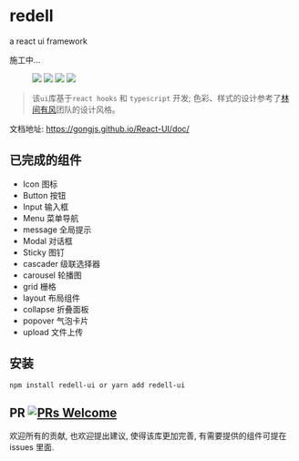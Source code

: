 # redell

a react ui framework

施工中...

<figure>
    <a href="https://img.shields.io/circleci/project/github/xuzpeng/fiona-ui/master.svg"><img src="https://img.shields.io/circleci/project/github/xuzpeng/fiona-ui/master.svg"></a>
    <a href="https://circleci.com/gh/xuzpeng/fiona-ui/tree/master"><img src="https://circleci.com/gh/xuzpeng/fiona-ui/tree/master.svg?style=svg"></a>
    <a href="https://img.shields.io/github/languages/count/xuzpeng/fiona-ui.svg"><img src="https://img.shields.io/github/languages/count/xuzpeng/fiona-ui.svg"></a>
    <a href="https://img.shields.io/npm/l/fiona-ui.svg"><img src="https://img.shields.io/npm/l/fiona-ui.svg"></a>
</figure>

> 该`ui`库基于`react hooks` 和 `typescript` 开发; 色彩、样式的设计参考了[林间有风](https://github.com/TaleLin)团队的设计风格。

文档地址: https://gongjs.github.io/React-UI/doc/

## 已完成的组件
- Icon 图标
- Button 按钮
- Input 输入框
- Menu 菜单导航
- message 全局提示
- Modal 对话框
- Sticky 图钉
- cascader 级联选择器
- carousel 轮播图
- grid 栅格
- layout 布局组件
- collapse 折叠面板
- popover 气泡卡片
- upload 文件上传

## 安装

```shell
npm install redell-ui or yarn add redell-ui
```

## PR [![PRs Welcome](https://img.shields.io/badge/PRs-welcome-brightgreen.svg?style=flat-square)](http://makeapullrequest.com)

欢迎所有的贡献, 也欢迎提出建议, 使得该库更加完善, 有需要提供的组件可提在 issues 里面.


